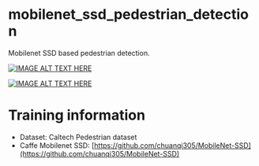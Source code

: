 # mobilenet_ssd_pedestrian_detection
Mobilenet SSD based pedestrian detection.

[![IMAGE ALT TEXT HERE](http://img.youtube.com/vi/7mBVmek8gLU/0.jpg)](http://www.youtube.com/watch?v=7mBVmek8gLU)

[![IMAGE ALT TEXT HERE](http://img.youtube.com/vi/K6Dtl1mI-5c/0.jpg)](http://www.youtube.com/watch?v=K6Dtl1mI-5c)

# Training information
* Dataset: Caltech Pedestrian dataset
* Caffe Mobilenet SSD: [https://github.com/chuanqi305/MobileNet-SSD](https://github.com/chuanqi305/MobileNet-SSD)
